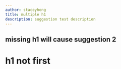 ```yaml
---
author: staceyhong
title: multiple h1
description: suggestion test description
---
```

## missing h1 will cause suggestion 2
# h1 not first

